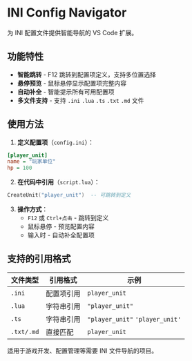 # INI Config Navigator

为 INI 配置文件提供智能导航的 VS Code 扩展。

## 功能特性

- **智能跳转** - F12 跳转到配置项定义，支持多位置选择
- **悬停预览** - 鼠标悬停显示配置项完整内容
- **自动补全** - 智能提示所有可用配置项
- **多文件支持** - 支持 `.ini` `.lua` `.ts` `.txt` `.md` 文件

## 使用方法

1. **定义配置项**（`config.ini`）：
```ini
[player_unit]
name = "玩家单位"
hp = 100
```

2. **在代码中引用**（`script.lua`）：
```lua
CreateUnit("player_unit")  -- 可跳转到定义
```

3. **操作方式**：
   - `F12` 或 `Ctrl+点击` - 跳转到定义
   - 鼠标悬停 - 预览配置内容
   - 输入时 - 自动补全配置项

## 支持的引用格式

| 文件类型 | 引用格式 | 示例 |
|---------|---------|------|
| `.ini` | 配置项引用 | `player_unit` |
| `.lua` | 字符串引用 | `"player_unit"` |
| `.ts` | 字符串引用 | `"player_unit"` `'player_unit'` |
| `.txt/.md` | 直接匹配 | `player_unit` |

适用于游戏开发、配置管理等需要 INI 文件导航的项目。
